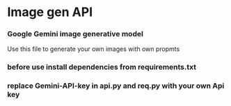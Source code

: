 # Image gen API 
### Google Gemini image generative model
 Use this file to generate your own images 
 with own propmts 
### before use install dependencies from requirements.txt
### replace Gemini-API-key in api.py and req.py with your own Api key 
